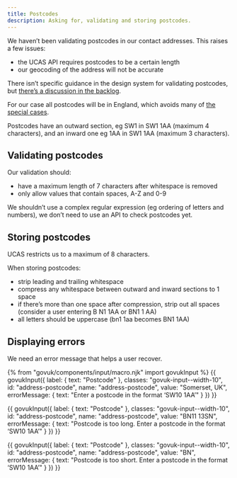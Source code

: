 ```yaml
---
title: Postcodes
description: Asking for, validating and storing postcodes.
---
```

We haven’t been validating postcodes in our contact addresses. This raises a few issues:

* the UCAS API requires postcodes to be a certain length
* our geocoding of the address will not be accurate

There isn’t specific guidance in the design system for validating postcodes, but [there’s a discussion in the backlog](https://github.com/alphagov/govuk-design-system-backlog/issues/82).

For our case all postcodes will be in England, which avoids many of [the special cases](https://en.wikipedia.org/wiki/Postcodes_in_the_United_Kingdom#Special_cases).

Postcodes have an outward section, eg SW1 in SW1 1AA (maximum 4 characters), and an inward one eg 1AA in SW1 1AA (maximum 3 characters).

## Validating postcodes

Our validation should:

* have a maximum length of 7 characters after whitespace is removed
* only allow values that contain spaces, A-Z and 0-9

We shouldn’t use a complex regular expression (eg ordering of letters and numbers), we don’t need to use an API to check postcodes yet.

## Storing postcodes

UCAS restricts us to a maximum of 8 characters.

When storing postcodes:

* strip leading and trailing whitespace
* compress any whitespace between outward and inward sections to 1 space
* if there’s more than one space after compression, strip out all spaces (consider a user entering B N1 1AA or BN1 1 AA)
* all letters should be uppercase (bn1 1aa becomes BN1 1AA)

## Displaying errors

We need an error message that helps a user recover.

{% from "govuk/components/input/macro.njk" import govukInput %}
{{ govukInput({
  label: {
    text: "Postcode"
  },
  classes: "govuk-input--width-10",
  id: "address-postcode",
  name: "address-postcode",
  value: "Somerset, UK",
  errorMessage: {
    text: "Enter a postcode in the format ‘SW10 1AA’"
  }
}) }}

{{ govukInput({
  label: {
    text: "Postcode"
  },
  classes: "govuk-input--width-10",
  id: "address-postcode",
  name: "address-postcode",
  value: "BN11 13SN",
  errorMessage: {
    text: "Postcode is too long. Enter a postcode in the format ‘SW10 1AA’"
  }
}) }}

{{ govukInput({
  label: {
    text: "Postcode"
  },
  classes: "govuk-input--width-10",
  id: "address-postcode",
  name: "address-postcode",
  value: "BN",
  errorMessage: {
    text: "Postcode is too short. Enter a postcode in the format ‘SW10 1AA’"
  }
}) }}

